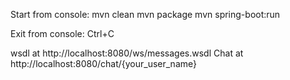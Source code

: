 Start from console:
mvn clean
mvn package
mvn spring-boot:run

Exit from console:
Ctrl+C

wsdl at http://localhost:8080/ws/messages.wsdl
Chat at http://localhost:8080/chat/{your_user_name}